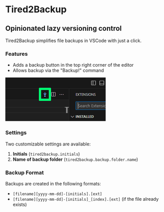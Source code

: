 # Tired2Backup

## Opinionated lazy versioning control

Tired2Backup simplifies file backups in VSCode with just a click.

### Features

- Adds a backup button in the top right corner of the editor
- Allows backup via the "Backup!" command

![Button Location](./readme/tired2backup_button_location.png)

### Settings

Two customizable settings are available:

1. **Initials** (`tired2backup.initials`)
2. **Name of backup folder** (`tired2backup.backup.folder.name`)

### Backup Format

Backups are created in the following formats:

- `[filename][yyyy-mm-dd]-[initials].[ext]`
- `[filename][yyyy-mm-dd]-[initials]_[index].[ext]` (if the file already exists)